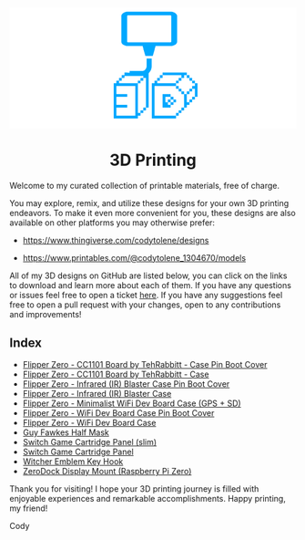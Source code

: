 <a name="top"></a>

<div align="center">
  <img align="center" src=".github/images/3d.png" />
  <h1 align="center">3D Printing</h1>
</div>

Welcome to my curated collection of printable materials, free of charge.

You may explore, remix, and utilize these designs for your own 3D printing endeavors. To make it even more convenient for you, these designs are also available on other platforms you may otherwise prefer:

- https://www.thingiverse.com/codytolene/designs

- https://www.printables.com/@codytolene_1304670/models

All of my 3D designs on GitHub are listed below, you can click on the links to download and learn more about each of them. If you have any questions or issues feel free to open a ticket [here][github-issues-link]. If you have any suggestions feel free to open a pull request with your changes, open to any contributions and improvements!

## Index

- [Flipper Zero - CC1101 Board by TehRabbitt - Case Pin Boot Cover][print-flipper-zero-cc1101-tehrabbitt-case-boot-cover]
- [Flipper Zero - CC1101 Board by TehRabbitt - Case][print-flipper-zero-cc1101-tehrabbitt-case]
- [Flipper Zero - Infrared (IR) Blaster Case Pin Boot Cover][print-flipper-zero-infrared-ir-blaster-case-boot-cover]
- [Flipper Zero - Infrared (IR) Blaster Case][print-flipper-zero-infrared-ir-blaster-case]
- [Flipper Zero - Minimalist WiFi Dev Board Case (GPS + SD)][print-flipper-zero-minimalist-case]
- [Flipper Zero - WiFi Dev Board Case Pin Boot Cover][print-flipper-zero-wifi-case-boot-cover]
- [Flipper Zero - WiFi Dev Board Case][print-flipper-zero-wifi-case]
- [Guy Fawkes Half Mask][print-guy-fawkes-half-mask]
- [Switch Game Cartridge Panel (slim)][print-switch-game-cartridge-panel-slim]
- [Switch Game Cartridge Panel][print-switch-game-cartridge-panel]
- [Witcher Emblem Key Hook][print-witcher-emblem-key-hook]
- [ZeroDock Display Mount (Raspberry Pi Zero)][print-zero-dock-display-mount]

Thank you for visiting! I hope your 3D printing journey is filled with enjoyable experiences and remarkable accomplishments. Happy printing, my friend!

Cody

<!-- LINKS -->

[github-issues-link]: https://github.com/CodyTolene/3D-Printing/issues
[print-flipper-zero-cc1101-tehrabbitt-case-boot-cover]: https://github.com/CodyTolene/3D-Printing/blob/main/Flipper%20Zero%20-%20CC1101%20Board%20by%20TehRabbitt%20-%20Case%20Pin%20Boot%20Cover/README.md
[print-flipper-zero-cc1101-tehrabbitt-case]: https://github.com/CodyTolene/3D-Printing/blob/main/Flipper%20Zero%20-%20CC1101%20Board%20by%20TehRabbitt%20-%20Case/README.md
[print-flipper-zero-infrared-ir-blaster-case-boot-cover]: https://github.com/CodyTolene/3D-Printing/blob/main/Flipper%20Zero%20-%20Infrared%20(IR)%20Blaster%20Case%20Boot%20Cover/README.md
[print-flipper-zero-infrared-ir-blaster-case]: https://github.com/CodyTolene/3D-Printing/blob/main/Flipper%20Zero%20-%20Infrared%20(IR)%20Blaster%20Case/README.md
[print-flipper-zero-minimalist-case]: https://github.com/CodyTolene/3D-Printing/tree/main/Flipper%20Zero%20-%20Minimalist%20WiFi%20Dev%20Board%20Case%20(GPS%20%2B%20SD)
[print-flipper-zero-wifi-case-boot-cover]: https://github.com/CodyTolene/3D-Printing/blob/main/Flipper%20Zero%20-%20WiFi%20Dev%20Board%20Case%20Boot%20Cover/README.md
[print-flipper-zero-wifi-case]: https://github.com/CodyTolene/3D-Printing/blob/main/Flipper%20Zero%20-%20WiFi%20Dev%20Board%20Case/README.md
[print-guy-fawkes-half-mask]: https://github.com/CodyTolene/3D-Printing/blob/main/Guy%20Fawkes%20Half%20Mask/README.md
[print-switch-game-cartridge-panel-slim]: https://github.com/CodyTolene/3D-Printing/blob/main/Switch%20Game%20Cartridge%20Panel%20(slim)/README.md
[print-switch-game-cartridge-panel]: https://github.com/CodyTolene/3D-Printing/blob/main/Switch%20Game%20Cartridge%20Panel/README.md
[print-witcher-emblem-key-hook]: https://github.com/CodyTolene/3D-Printing/blob/main/Witcher%20Emblem%20Key%20Hook/README.md
[print-zero-dock-display-mount]: https://github.com/CodyTolene/3D-Printing/blob/main/ZeroDock%20Display%20Mount/README.md
